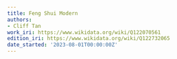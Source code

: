 ```yaml
---
title: Feng Shui Modern
authors:
- Cliff Tan
work_iri: https://www.wikidata.org/wiki/Q122070561
edition_iri: https://www.wikidata.org/wiki/Q122732065
date_started: '2023-08-01T00:00:00Z'
---
```


